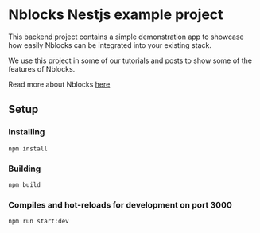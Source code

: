 # Nblocks Nestjs example project

This backend project contains a simple demonstration app to showcase how easily Nblocks can be integrated into your existing stack.

We use this project in some of our tutorials and posts to show some of the features of Nblocks.

Read more about Nblocks [here](https://nblocks.dev)

## Setup

### Installing
```
npm install
```

### Building
```
npm build
```

### Compiles and hot-reloads for development on port 3000
```
npm run start:dev
```